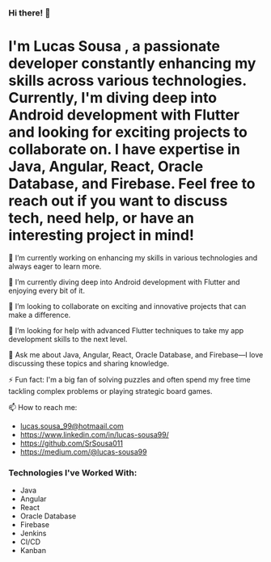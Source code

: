 ### Hi there! 👋

# I'm Lucas Sousa , a passionate developer constantly enhancing my skills across various technologies. Currently, I'm diving deep into Android development with Flutter and looking for exciting projects to collaborate on. I have expertise in Java, Angular, React, Oracle Database, and Firebase. Feel free to reach out if you want to discuss tech, need help, or have an interesting project in mind!

🔭 I’m currently working on enhancing my skills in various technologies and always eager to learn more.

🌱 I’m currently diving deep into Android development with Flutter and enjoying every bit of it.

👯 I’m looking to collaborate on exciting and innovative projects that can make a difference.

🤔 I’m looking for help with advanced Flutter techniques to take my app development skills to the next level.

💬 Ask me about Java, Angular, React, Oracle Database, and Firebase—I love discussing these topics and sharing knowledge.

⚡ Fun fact: I'm a big fan of solving puzzles and often spend my free time tackling complex problems or playing strategic board games.

📫 How to reach me: 
- lucas.sousa_99@hotmaail.com
- https://www.linkedin.com/in/lucas-sousa99/
- https://github.com/SrSousa011
- https://medium.com/@lucas-sousa99
  


### Technologies I've Worked With:
- Java
- Angular
- React
- Oracle Database
- Firebase
- Jenkins
- CI/CD
- Kanban
